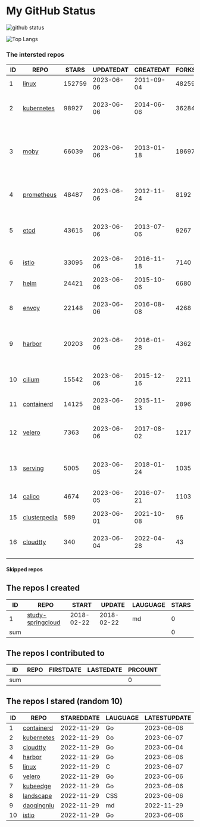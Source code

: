 # My GitHub Status

<img src="https://github-readme-stats-1.yihong0618.vercel.app/api?username=daoqingniu&show_icons=true&&&hide_title=true&count_private=true" alt="github status" />

![Top Langs](https://github-readme-stats-1.yihong0618.vercel.app/api/top-langs/?username=daoqingniu&layout=compact)

<!--START_SECTION:github_repos-->
### The intersted repos
| ID |                              REPO                               | STARS  | UPDATEDAT  | CREATEDAT  | FORKSCOUNT |                                              DESCRIPTIONS                                              |
|----|-----------------------------------------------------------------|--------|------------|------------|------------|--------------------------------------------------------------------------------------------------------|
|  1 | [linux](https://github.com/torvalds/linux)                      | 152759 | 2023-06-06 | 2011-09-04 |      48259 | Linux kernel source tree                                                                               |
|  2 | [kubernetes](https://github.com/kubernetes/kubernetes)          |  98927 | 2023-06-06 | 2014-06-06 |      36284 | Production-Grade Container Scheduling and Management                                                   |
|  3 | [moby](https://github.com/moby/moby)                            |  66039 | 2023-06-06 | 2013-01-18 |      18697 | Moby Project - a collaborative project for the container ecosystem to assemble container-based systems |
|  4 | [prometheus](https://github.com/prometheus/prometheus)          |  48487 | 2023-06-06 | 2012-11-24 |       8192 | The Prometheus monitoring system and time series database.                                             |
|  5 | [etcd](https://github.com/etcd-io/etcd)                         |  43615 | 2023-06-06 | 2013-07-06 |       9267 | Distributed reliable key-value store for the most critical data of a distributed system                |
|  6 | [istio](https://github.com/istio/istio)                         |  33095 | 2023-06-06 | 2016-11-18 |       7140 | Connect, secure, control, and observe services.                                                        |
|  7 | [helm](https://github.com/helm/helm)                            |  24421 | 2023-06-06 | 2015-10-06 |       6680 | The Kubernetes Package Manager                                                                         |
|  8 | [envoy](https://github.com/envoyproxy/envoy)                    |  22148 | 2023-06-06 | 2016-08-08 |       4268 | Cloud-native high-performance edge/middle/service proxy                                                |
|  9 | [harbor](https://github.com/goharbor/harbor)                    |  20203 | 2023-06-06 | 2016-01-28 |       4362 | An open source trusted cloud native registry project that stores, signs, and scans content.            |
| 10 | [cilium](https://github.com/cilium/cilium)                      |  15542 | 2023-06-06 | 2015-12-16 |       2211 | eBPF-based Networking, Security, and Observability                                                     |
| 11 | [containerd](https://github.com/containerd/containerd)          |  14125 | 2023-06-06 | 2015-11-13 |       2896 | An open and reliable container runtime                                                                 |
| 12 | [velero](https://github.com/vmware-tanzu/velero)                |   7363 | 2023-06-06 | 2017-08-02 |       1217 | Backup and migrate Kubernetes applications and their persistent volumes                                |
| 13 | [serving](https://github.com/knative/serving)                   |   5005 | 2023-06-05 | 2018-01-24 |       1035 | Kubernetes-based, scale-to-zero, request-driven compute                                                |
| 14 | [calico](https://github.com/projectcalico/calico)               |   4674 | 2023-06-05 | 2016-07-21 |       1103 | Cloud native networking and network security                                                           |
| 15 | [clusterpedia](https://github.com/clusterpedia-io/clusterpedia) |    589 | 2023-06-01 | 2021-10-08 |         96 | The Encyclopedia of Kubernetes clusters                                                                |
| 16 | [cloudtty](https://github.com/cloudtty/cloudtty)                |    340 | 2023-06-04 | 2022-04-28 |         43 | A Friendly Kubernetes CloudShell (Web Terminal) !                                                      |



#### Skipped repos
<!--END_SECTION:github_repos-->

<!--START_SECTION:my_github-->
## The repos I created
| ID  |                                 REPO                                 |   START    |   UPDATE   | LAUGUAGE | STARS |
|-----|----------------------------------------------------------------------|------------|------------|----------|-------|
|   1 | [study-springcloud](https://github.com/daoqingniu/study-springcloud) | 2018-02-22 | 2018-02-22 | md       |     0 |
| sum |                                                                      |            |            |          |     0 |

## The repos I contributed to
| ID  | REPO | FIRSTDATE | LASTEDATE | PRCOUNT |
|-----|------|-----------|-----------|---------|
| sum |      |           |           |       0 |

## The repos I stared (random 10)
| ID |                          REPO                          | STAREDDATE | LAUGUAGE | LATESTUPDATE |
|----|--------------------------------------------------------|------------|----------|--------------|
|  1 | [containerd](https://github.com/containerd/containerd) | 2022-11-29 | Go       | 2023-06-06   |
|  2 | [kubernetes](https://github.com/kubernetes/kubernetes) | 2022-11-29 | Go       | 2023-06-07   |
|  3 | [cloudtty](https://github.com/cloudtty/cloudtty)       | 2022-11-29 | Go       | 2023-06-04   |
|  4 | [harbor](https://github.com/goharbor/harbor)           | 2022-11-29 | Go       | 2023-06-06   |
|  5 | [linux](https://github.com/torvalds/linux)             | 2022-11-29 | C        | 2023-06-07   |
|  6 | [velero](https://github.com/vmware-tanzu/velero)       | 2022-11-29 | Go       | 2023-06-06   |
|  7 | [kubeedge](https://github.com/kubeedge/kubeedge)       | 2022-11-29 | Go       | 2023-06-06   |
|  8 | [landscape](https://github.com/cncf/landscape)         | 2022-11-29 | CSS      | 2023-06-06   |
|  9 | [daoqingniu](https://github.com/daoqingniu/daoqingniu) | 2022-11-29 | md       | 2022-11-29   |
| 10 | [istio](https://github.com/istio/istio)                | 2022-11-29 | Go       | 2023-06-06   |

<!--END_SECTION:my_github-->
